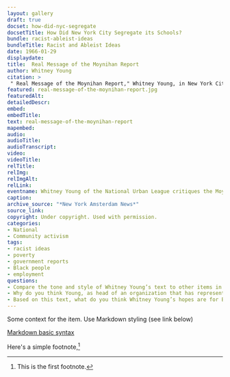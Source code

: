 ```yaml
--- 
layout: gallery
draft: true
docset: how-did-nyc-segregate
docsetTitle: How Did New York City Segregate its Schools?
bundle: racist-ableist-ideas
bundleTitle: Racist and Ableist Ideas
date: 1966-01-29
displaydate: 
title:  Real Message of the Moynihan Report
author: Whitney Young
citation: >
 " Real Message of the Moynihan Report," Whitney Young, in New York City Civil Rights History Project, Accessed: [Month Day, Year], https://nyccivilrightshistory.org/gallery/real-message-of-the-moynihan-report.
featured: real-message-of-the-moynihan-report.jpg
featuredAlt: 
detailedDescr: 
embed: 
embedTitle: 
text: real-message-of-the-moynihan-report
mapembed: 
audio: 
audioTitle: 
audioTranscript: 
video: 
videoTitle: 
relTitle: 
relImg: 
relImgAlt: 
relLink: 
eventname: Whitney Young of the National Urban League critiques the Moynihan Report.
caption: 
archive_source: "*New York Amsterdam News*"
source_link: 
copyright: Under copyright. Used with permission.
categories: 
- National
- Community activism
tags: 
- racist ideas
- poverty
- government reports
- Black people
- employment 
questions: 
- Compare the tone and style of Whitney Young’s text to other items in [this document set](/topics/how-did-nyc-segregate). What differences or similarities do you notice? Why do you think Young makes these writing choices? 
- Why do you think Young, as head of an organization that has represented many Black middle class members, chooses to write that the Moynihan Report describes some Black families, but not all?
- Based on this text, what do you think Whitney Young’s hopes are for Black communities in the US?
--- 
```


Some context for the item. Use Markdown styling (see link below)

[Markdown basic syntax](https://www.markdownguide.org/basic-syntax/)

Here's a simple footnote,[^1]

[^1]: This is the first footnote.
